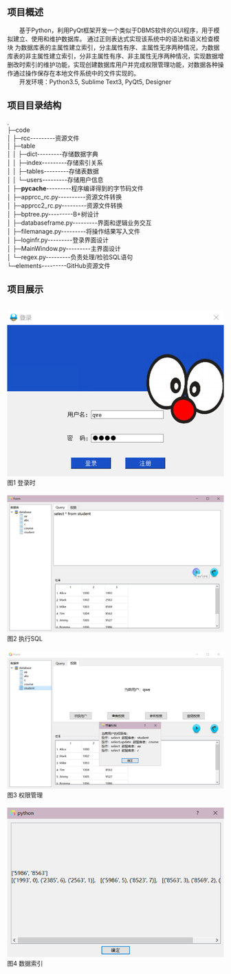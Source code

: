 ## 项目概述
　　基于Python，利用PyQt框架开发一个类似于DBMS软件的GUI程序，用于模拟建立、使用和维护数据库。 通过正则表达式实现该系统中的语法和语义检查模块
 为数据库表的主属性建立索引，分主属性有序、主属性无序两种情况，为数据库表的非主属性建立索引，分非主属性有序、非主属性无序两种情况，实现数据增删改时索引的维护功能，实现创建数据库用户并完成权限管理功能，对数据各种操作通过操作保存在本地文件系统中的文件实现的。<br>
　　开发环境：Python3.5, Sublime Text3, PyQt5, Designer
## 项目目录结构
.<br>
├─code<br>
│  ├─rcc---------资源文件<br>
│  ├─table<br>
│  │  ├─dict---------存储数据字典<br>
│  │  ├─index---------存储索引关系<br>
│  │  ├─tables---------存储表数据<br>
│  │  └─users---------存储用户信息<br>
│  ├─__pycache__---------程序编译得到的字节码文件<br>
│  ├─apprcc_rc.py----------资源文件转换<br>
│  ├─apprcc2_rc.py---------资源文件转换<br>
│  ├─bptree.py---------B+树设计<br>
│  ├─databaseframe.py---------界面和逻辑业务交互<br>
│  ├─filemanage.py---------将操作结果写入文件<br>
│  ├─loginfr.py---------登录界面设计<br>
│  ├─MainWindow.py---------主界面设计<br>
│  └─regex.py---------负责处理/检验SQL语句<br>
└─elements---------GitHub资源文件<br>
## 项目展示
　　　　　　　　　　　![](https://github.com/AlenaRuicheng/DBMS/blob/master/elements/%E7%99%BB%E5%BD%95%E6%97%B6.png)
　　　　　　　　　　　　　　　　　　　　　　　　图1  登录时<br>
　　　　　　　　　　　![](https://github.com/AlenaRuicheng/DBMS/blob/master/elements/执行SQL.png)
　　　　　　　　　　　　　　　　　　　　　　　　图2  执行SQL<br>
　　　　　　　　　　　![](https://github.com/AlenaRuicheng/DBMS/blob/master/elements/权限管理.png)
　　　　　　　　　　　　　　　　　　　　　　　　图3  权限管理<br>
　　　　　　　　![](https://github.com/AlenaRuicheng/DBMS/blob/master/elements/数据索引.png)
　　　　　　　　　　　　　　　　　　　　　　　　图4  数据索引<br>
 

